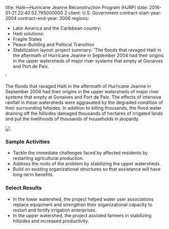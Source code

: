 
title: Haiti—Hurricane Jeanne Reconstruction Program (HJRP)
date: 2016-01-21 22:40:52.765000000 Z
client: U.S. Government
contract-start-year: 2004
contract-end-year: 2006
regions:
- Latin America and the Caribbean
country:
- Haiti
solutions:
- Fragile States
- Peace-Building and Political Transition
- Stabilization
layout: project
summary: 'The floods that ravaged Haiti in the aftermath of Hurricane Jeanne in September
  2004 had their origins in the upper watersheds of major river systems that empty
  at Gonaives and Port de Paix.

'


The floods that ravaged Haiti in the aftermath of Hurricane Jeanne in September 2004 had their origins in the upper watersheds of major river systems that empty at Gonaives and Port de Paix. The effects of intensive rainfall in these watersheds were aggravated by the degraded condition of their surrounding hillsides. In addition to killing thousands, the flood water draining off the hillsides damaged thousands of hectares of irrigated lands and put the livelihoods of thousands of households in jeopardy.

![][1]

###  Sample Activities

* Tackle the immediate challenges faced by affected residents by restarting agricultural production.
* Address the roots of the problem by stabilizing the upper watersheds.
* Build on existing organizational structures so that assistance will have long-term benefits.

###  Select Results

* In the lower watershed, the project helped water user associations replace equipment and strengthen their organizational capacity to restart and fortify irrigation enterprises.
* In the upper watershed, the project assisted farmers in stabilizing hillsides and increased productivity.

[1]: https://assetify-dai.com/projects/HaitiHJRP.jpg
